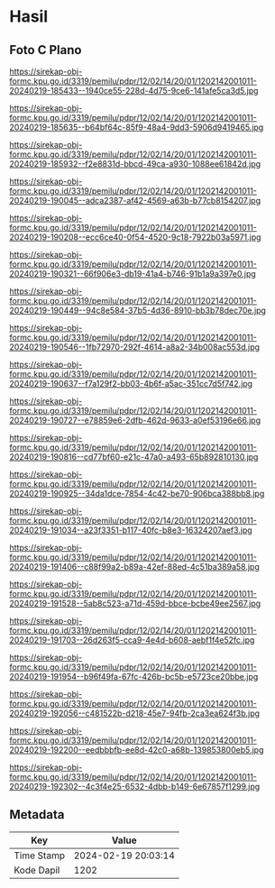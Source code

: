 # Hasil

## Foto C Plano

https://sirekap-obj-formc.kpu.go.id/3319/pemilu/pdpr/12/02/14/20/01/1202142001011-20240219-185433--1940ce55-228d-4d75-9ce6-141afe5ca3d5.jpg

https://sirekap-obj-formc.kpu.go.id/3319/pemilu/pdpr/12/02/14/20/01/1202142001011-20240219-185635--b64bf64c-85f9-48a4-9dd3-5906d9419465.jpg

https://sirekap-obj-formc.kpu.go.id/3319/pemilu/pdpr/12/02/14/20/01/1202142001011-20240219-185932--f2e8831d-bbcd-49ca-a930-1088ee61842d.jpg

https://sirekap-obj-formc.kpu.go.id/3319/pemilu/pdpr/12/02/14/20/01/1202142001011-20240219-190045--adca2387-af42-4569-a63b-b77cb8154207.jpg

https://sirekap-obj-formc.kpu.go.id/3319/pemilu/pdpr/12/02/14/20/01/1202142001011-20240219-190208--ecc6ce40-0f54-4520-9c18-7922b03a5971.jpg

https://sirekap-obj-formc.kpu.go.id/3319/pemilu/pdpr/12/02/14/20/01/1202142001011-20240219-190321--66f906e3-db19-41a4-b746-91b1a9a397e0.jpg

https://sirekap-obj-formc.kpu.go.id/3319/pemilu/pdpr/12/02/14/20/01/1202142001011-20240219-190449--94c8e584-37b5-4d36-8910-bb3b78dec70e.jpg

https://sirekap-obj-formc.kpu.go.id/3319/pemilu/pdpr/12/02/14/20/01/1202142001011-20240219-190546--1fb72970-292f-4614-a8a2-34b008ac553d.jpg

https://sirekap-obj-formc.kpu.go.id/3319/pemilu/pdpr/12/02/14/20/01/1202142001011-20240219-190637--f7a129f2-bb03-4b6f-a5ac-351cc7d5f742.jpg

https://sirekap-obj-formc.kpu.go.id/3319/pemilu/pdpr/12/02/14/20/01/1202142001011-20240219-190727--e78859e6-2dfb-462d-9633-a0ef53196e66.jpg

https://sirekap-obj-formc.kpu.go.id/3319/pemilu/pdpr/12/02/14/20/01/1202142001011-20240219-190816--cd77bf60-e21c-47a0-a493-65b892810130.jpg

https://sirekap-obj-formc.kpu.go.id/3319/pemilu/pdpr/12/02/14/20/01/1202142001011-20240219-190925--34da1dce-7854-4c42-be70-906bca388bb8.jpg

https://sirekap-obj-formc.kpu.go.id/3319/pemilu/pdpr/12/02/14/20/01/1202142001011-20240219-191034--a23f3351-b117-40fc-b8e3-16324207aef3.jpg

https://sirekap-obj-formc.kpu.go.id/3319/pemilu/pdpr/12/02/14/20/01/1202142001011-20240219-191406--c88f99a2-b89a-42ef-88ed-4c51ba389a58.jpg

https://sirekap-obj-formc.kpu.go.id/3319/pemilu/pdpr/12/02/14/20/01/1202142001011-20240219-191528--5ab8c523-a71d-459d-bbce-bcbe49ee2567.jpg

https://sirekap-obj-formc.kpu.go.id/3319/pemilu/pdpr/12/02/14/20/01/1202142001011-20240219-191703--26d263f5-cca9-4e4d-b608-aebf1f4e52fc.jpg

https://sirekap-obj-formc.kpu.go.id/3319/pemilu/pdpr/12/02/14/20/01/1202142001011-20240219-191954--b96f49fa-67fc-426b-bc5b-e5723ce20bbe.jpg

https://sirekap-obj-formc.kpu.go.id/3319/pemilu/pdpr/12/02/14/20/01/1202142001011-20240219-192056--c481522b-d218-45e7-94fb-2ca3ea624f3b.jpg

https://sirekap-obj-formc.kpu.go.id/3319/pemilu/pdpr/12/02/14/20/01/1202142001011-20240219-192200--eedbbbfb-ee8d-42c0-a68b-139853800eb5.jpg

https://sirekap-obj-formc.kpu.go.id/3319/pemilu/pdpr/12/02/14/20/01/1202142001011-20240219-192302--4c3f4e25-6532-4dbb-b149-6e67857f1299.jpg


## Metadata

| Key        | Value               |
| ---------- | ------------------- |
| Time Stamp | 2024-02-19 20:03:14 |
| Kode Dapil | 1202                |




